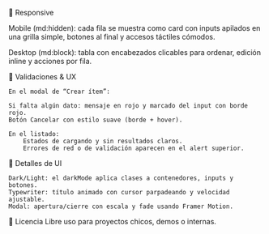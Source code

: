 📱 Responsive

Mobile (md:hidden): cada fila se muestra como card con inputs apilados en una grilla simple, botones al final y accesos táctiles cómodos.

Desktop (md:block): tabla con encabezados clicables para ordenar, edición inline y acciones por fila.

🧯 Validaciones & UX

    En el modal de “Crear ítem”:

    Si falta algún dato: mensaje en rojo y marcado del input con borde rojo.
    Botón Cancelar con estilo suave (borde + hover).

    En el listado:
        Estados de cargando y sin resultados claros.
        Errores de red o de validación aparecen en el alert superior.

🎨 Detalles de UI

    Dark/Light: el darkMode aplica clases a contenedores, inputs y botones.
    Typewriter: título animado con cursor parpadeando y velocidad ajustable.
    Modal: apertura/cierre con escala y fade usando Framer Motion.

📄 Licencia
Libre uso para proyectos chicos, demos o internas.
